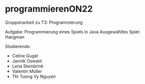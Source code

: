 # programmierenON22

Gruppenarbeit zu T3: Programmierung

Aufgabe: Programmierung eines Spiels in Java 
Ausgewähltes Spiel: Hangman

Studierende:
 - Celine Gugel
 - Jannik Oswald
 - Lena Steinbrink
 - Valentin Müller
 - Thi Tuong Vy Nguyen
